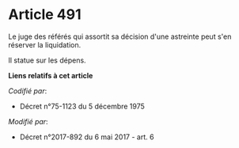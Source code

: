 # Article 491

Le juge des référés qui assortit sa décision d'une astreinte peut s'en réserver la liquidation.

Il statue sur les dépens.

**Liens relatifs à cet article**

_Codifié par_:

  - Décret n°75-1123 du 5 décembre 1975

_Modifié par_:

  - Décret n°2017-892 du 6 mai 2017 - art. 6
